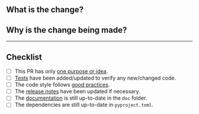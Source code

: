 ## What is the change?

<!-- MANDATORY: Describe the change -->

## Why is the change being made?

<!-- MANDATORY: Explain why the change is necessary -->
<!-- Optional: Link to any related GitHub Issues -->


---

## Checklist

<!--
    You (the pull requester) should put an `x` in the condition is met.

    (If a checkbox doesn't apply to your PR, check it anyway.)
-->

- [ ] This PR has only [one purpose or idea](https://terrapower.github.io/armi/developer/tooling.html#one-idea-one-pr).
- [ ] [Tests](https://terrapower.github.io/armi/developer/tooling.html#test-it) have been added/updated to verify any new/changed code.
- [ ] The code style follows [good practices](https://terrapower.github.io/armi/developer/standards_and_practices.html).
- [ ] The [release notes](https://terrapower.github.io/armi/developer/tooling.html#add-release-notes) have been updated if necessary.
- [ ] The [documentation](https://terrapower.github.io/armi/developer/tooling.html#document-it) is still up-to-date in the `doc` folder.
- [ ] The dependencies are still up-to-date in `pyproject.toml`.